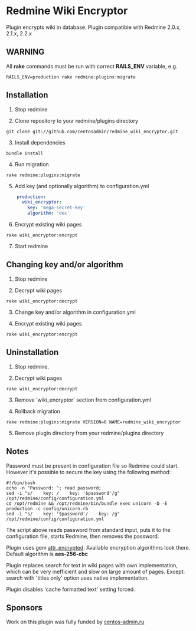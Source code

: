 # Redmine Wiki Encryptor

Plugin encrypts wiki in database. Plugin compatible with Redmine 2.0.x, 2.1.x, 2.2.x

## WARNING

All **rake** commands must be run with correct **RAILS_ENV** variable, e.g.
```
RAILS_ENV=production rake redmine:plugins:migrate
```

## Installation

1. Stop redmine

2. Clone repository to your redmine/plugins directory
```
git clone git://github.com/centosadmin/redmine_wiki_encryptor.git
```

3. Install dependencies
```
bundle install
```

4. Run migration
```
rake redmine:plugins:migrate
```

5. Add key (and optionally algorithm) to configuration.yml
```yaml
    production:
      wiki_encryptor:
        key: 'mega-secret-key'
        algorithm: 'des'
```

6. Encrypt existing wiki pages
```
rake wiki_encryptor:encrypt
```

7. Start redmine

## Changing key and/or algorithm

1. Stop redmine

2. Decrypt wiki pages
```
rake wiki_encryptor:decrypt
```

3. Change key and/or algorithm in configuration.yml

4. Encrypt existing wiki pages
```
rake wiki_encryptor:encrypt
```

## Uninstallation

1. Stop redmine.

2. Decrypt wiki pages
```
rake wiki_encryptor:decrypt
```

3. Remove 'wiki_encryptor' section from configuration.yml

4. Rollback migration
```
rake redmine:plugins:migrate VERSION=0 NAME=redmine_wiki_encryptor
```

5. Remove plugin directory from your redmine/plugins directory

## Notes

Password must be present in configuration file so Redmine could start. However it's possible to secure the key using the following method:
```
#!/bin/bash
echo -n "Password: "; read password;
sed -i "s/    key: /    key: '$password'/g" /opt/redmine/config/configuration.yml
cd /opt/redmine && /opt/redmine/bin/bundle exec unicorn -D -E production -c config/unicorn.rb
sed -i "s/    key: '$password'/    key: /g" /opt/redmine/config/configuration.yml
```
The script above reads password from standard input, puts it to the configuration file, starts Redmine, then removes the password.

Plugin uses gem [attr_encrypted](https://github.com/shuber/attr_encrypted). Available encryption algorithms look there.
Default algorithm is **aes-256-cbc**

Plugin replaces search for text in wiki pages with own implementation, which can be very inefficient and slow on large amount of pages.
Except: search with 'titles only' option uses native implementation.

Plugin disables 'cache formatted text' setting forced.

## Sponsors

Work on this plugin was fully funded by [centos-admin.ru](http://centos-admin.ru)
